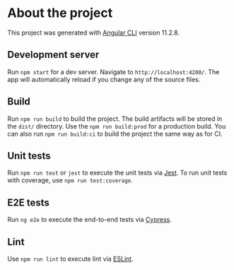 # About the project

This project was generated with [Angular CLI](https://github.com/angular/angular-cli) version 11.2.8.

## Development server

Run `npm start` for a dev server. Navigate to `http://localhost:4200/`. The app will automatically reload if you change any of the source files.

## Build

Run `npm run build` to build the project. The build artifacts will be stored in the `dist/` directory. Use the `npm run build:prod` for a production build.
You can also run `npm run build:ci` to build the project the same way as for CI.

## Unit tests

Run `npm run test` or `jest` to execute the unit tests via [Jest](https://jestjs.io/). To run unit tests with coverage, use `npm run test:coverage`.

## E2E tests

Run `ng e2e` to execute the end-to-end tests via [Cypress](https://www.cypress.io/).

## Lint

Use `npm run lint` to execute lint via [ESLint](https://eslint.org/).

